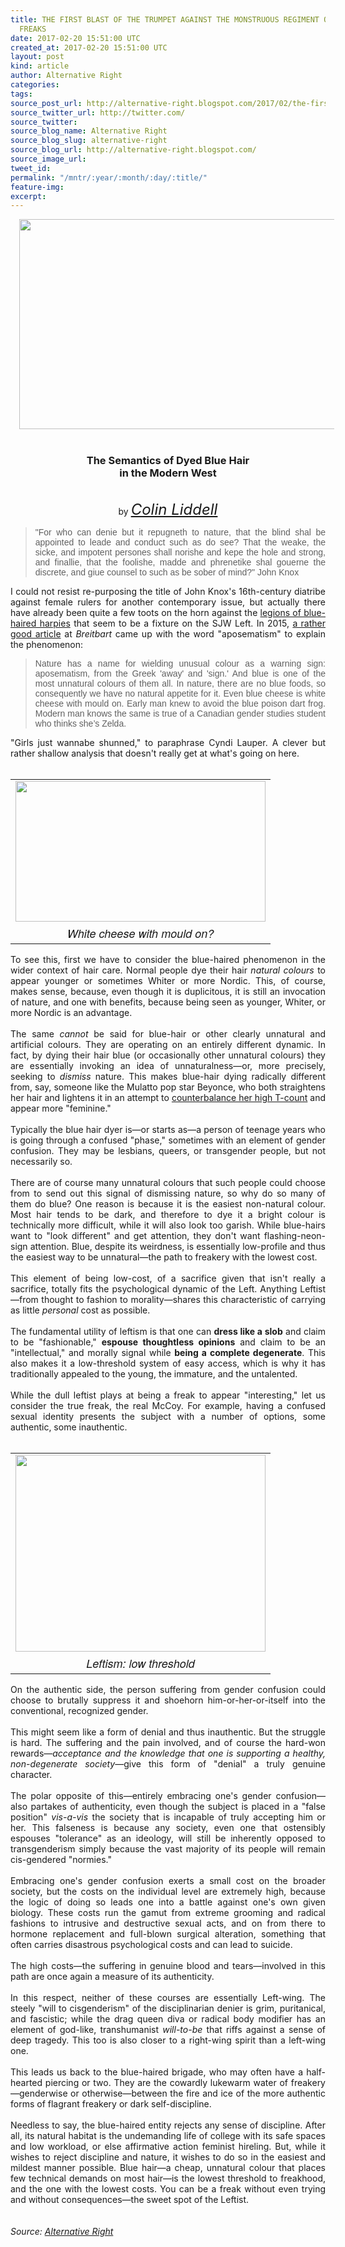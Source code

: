 ```yaml
---
title: THE FIRST BLAST OF THE TRUMPET AGAINST THE MONSTRUOUS REGIMENT OF BLUE HAIRED
  FREAKS
date: 2017-02-20 15:51:00 UTC
created_at: 2017-02-20 15:51:00 UTC
layout: post
kind: article
author: Alternative Right
categories: 
tags: 
source_post_url: http://alternative-right.blogspot.com/2017/02/the-first-blast-of-trumpet-against.html
source_twitter_url: http://twitter.com/
source_twitter: 
source_blog_name: Alternative Right
source_blog_slug: alternative-right
source_blog_url: http://alternative-right.blogspot.com/
source_image_url: 
tweet_id: 
permalink: "/mntr/:year/:month/:day/:title/"
feature-img: 
excerpt: 
---
```

<div dir="ltr" style="text-align: left;"><div class="separator" style="clear: both; text-align: center;"><a href="https://2.bp.blogspot.com/-ZY8gPtaaYAg/WKsF_8SomcI/AAAAAAAAVkI/1IrRUaRExHonzX1WuJQLhUozpl7SnQHggCLcB/s1600/2.jpg" style="margin-left: 1em; margin-right: 1em;"><img border="0" height="336" src="https://2.bp.blogspot.com/-ZY8gPtaaYAg/WKsF_8SomcI/AAAAAAAAVkI/1IrRUaRExHonzX1WuJQLhUozpl7SnQHggCLcB/s400/2.jpg" width="550"></a></div><div class="separator" style="clear: both; text-align: center;"><br></div><h3 style="text-align: center;">The Semantics of Dyed Blue Hair <br>in the Modern West</h3><div style="text-align: center;"><br>by <span style="font-size: x-large;"><i><a href="http://alternative-right.blogspot.com/search/label/Colin%20Liddell">Colin Liddell</a></i></span></div><blockquote class="tr_bq" style="text-align: justify;"><span style='font-family: "verdana" , sans-serif;'>"For who can denie but it repugneth to nature, that the blind shal be appointed to leade and conduct such as do see? That the weake, the sicke, and impotent persones shall norishe and kepe the hole and strong, and finallie, that the foolishe, madde and phrenetike shal gouerne the discrete, and giue counsel to such as be sober of mind?" John Knox</span></blockquote><div style="text-align: justify;">I could not resist re-purposing the title of John Knox's 16th-century diatribe against female rulers for another contemporary issue, but actually there have already been quite a few toots on the horn against the <a href="https://girlswithbluehair.tumblr.com/">legions of blue-haired harpies</a> that seem to be a fixture on the SJW Left. In 2015, <a href="http://www.breitbart.com/tech/2015/10/28/aposematism-may-explain-why-so-many-angry-women-have-blue-hair/">a rather good article</a> at <i>Breitbart</i> came up with the word "aposematism" to explain the phenomenon:</div><blockquote class="tr_bq" style="text-align: justify;"><span style='font-family: "verdana" , sans-serif;'></span> <a name="more"></a><span style='font-family: "verdana" , sans-serif;'>Nature has a name for wielding unusual colour as a warning sign: aposematism, from the Greek 'away' and 'sign.' And blue is one of the most unnatural colours of them all. In nature, there are no blue foods, so consequently we have no natural appetite for it. Even blue cheese is white cheese with mould on. Early man knew to avoid the blue poison dart frog. Modern man knows the same is true of a Canadian gender studies student who thinks she’s Zelda.</span></blockquote><div style="text-align: justify;">"Girls just wannabe shunned," to paraphrase Cyndi Lauper. A clever but rather shallow analysis that doesn't really get at what's going on here.<br><br><table cellpadding="0" cellspacing="0" class="tr-caption-container" style="float: right; margin-left: 1em; text-align: right;"><tbody><tr><td style="text-align: center;"><a href="https://4.bp.blogspot.com/-bCZiFIT2q64/WKsKB84L6ZI/AAAAAAAAVkY/xRdENQBhHwkDnJjMYizg7TFmX-dOT4-bwCLcB/s1600/Zoe%2BQuinn.jpg" style="clear: right; margin-bottom: 1em; margin-left: auto; margin-right: auto;"><img border="0" height="225" src="https://4.bp.blogspot.com/-bCZiFIT2q64/WKsKB84L6ZI/AAAAAAAAVkY/xRdENQBhHwkDnJjMYizg7TFmX-dOT4-bwCLcB/s400/Zoe%2BQuinn.jpg" width="400"></a></td></tr><tr><td class="tr-caption" style="text-align: center;"><span style='font-family: "helvetica neue" , "arial" , "helvetica" , sans-serif; font-size: large;'><i>White cheese with mould on?</i></span></td></tr></tbody></table>To see this, first we have to consider the blue-haired phenomenon in the wider context of hair care. Normal people dye their hair <i>natural colours</i> to appear younger or sometimes Whiter or more Nordic. This, of course, makes sense, because, even though it is duplicitous, it is still an invocation of nature, and one with benefits, because being seen as younger, Whiter, or more Nordic is an advantage. </div><div style="text-align: justify;"><br></div><div style="text-align: justify;">The same <i>cannot</i> be said for blue-hair or other clearly unnatural and artificial colours. They are operating on an entirely different dynamic. In fact, by dying their hair blue (or occasionally other unnatural colours) they are essentially invoking an idea of unnaturalness—or, more precisely, seeking to <i>dismiss</i> nature. This makes blue-hair dying radically different from, say, someone like the Mulatto pop star Beyonce, who both straightens her hair and lightens it in an attempt to <a href="http://alternative-right.blogspot.com/2013/02/the-desexing-of-beyonce.html">counterbalance her high T-count</a> and appear more "feminine." </div><div style="text-align: justify;"><br></div><div style="text-align: justify;">Typically the blue hair dyer is—or starts as—a person of teenage years who is going through a confused "phase," sometimes with an element of gender confusion. They may be lesbians, queers, or transgender people, but not necessarily so. </div><div style="text-align: justify;"><br></div><div style="text-align: justify;"><div class="separator" style="clear: both; text-align: center;"></div>There are of course many unnatural colours that such people could choose from to send out this signal of dismissing nature, so why do so many of them do blue? One reason is because it is the easiest non-natural colour. Most hair tends to be dark, and therefore to dye it a bright colour is technically more difficult, while it will also look too garish. While blue-hairs want to "look different" and get attention, they don't want flashing-neon-sign attention. Blue, despite its weirdness, is essentially low-profile and thus the easiest way to be unnatural—the path to freakery with the lowest cost.</div><div style="text-align: justify;"><br></div><div style="text-align: justify;">This element of being low-cost, of a sacrifice given that isn't really a sacrifice, totally fits the psychological dynamic of the Left. Anything Leftist—from thought to fashion to morality—shares this characteristic of carrying as little <i>personal</i> cost as possible. </div><div style="text-align: justify;"><br></div><div style="text-align: justify;">The fundamental utility of leftism is that one can <b>dress like a slob</b> and claim to be "fashionable," <b>espouse thoughtless opinions</b> and claim to be an "intellectual," and morally signal while <b>being a complete degenerate</b>. This also makes it a low-threshold system of easy access, which is why it has traditionally appealed to the young, the immature, and the untalented. </div><div style="text-align: justify;"><br></div><div style="text-align: justify;">While the dull leftist plays at being a freak to appear "interesting," let us consider the true freak, the real McCoy. For example, having a confused sexual identity presents the subject with a number of options, some authentic, some inauthentic. </div><div style="text-align: justify;"><br></div><div style="text-align: justify;"><table cellpadding="0" cellspacing="0" class="tr-caption-container" style="float: left; margin-right: 1em; text-align: left;"><tbody><tr><td style="text-align: center;"><a href="https://1.bp.blogspot.com/-uZj2Ye1bfrs/WKsK1r43-KI/AAAAAAAAVkg/ggoWWuNHw3EDCdVIJep_wg0FQ55D9iLZgCLcB/s1600/Immortal2.jpg" style="clear: left; margin-bottom: 1em; margin-left: auto; margin-right: auto;"><img border="0" height="315" src="https://1.bp.blogspot.com/-uZj2Ye1bfrs/WKsK1r43-KI/AAAAAAAAVkg/ggoWWuNHw3EDCdVIJep_wg0FQ55D9iLZgCLcB/s400/Immortal2.jpg" width="400"></a></td></tr><tr><td class="tr-caption" style="text-align: center;"><span style='font-family: "helvetica neue" , "arial" , "helvetica" , sans-serif; font-size: large;'><i>Leftism: low threshold</i></span></td></tr></tbody></table>On the authentic side, the person suffering from gender confusion could choose to brutally suppress it and shoehorn him-or-her-or-itself into the conventional, recognized gender.<br><br>This might seem like a form of denial and thus inauthentic. But the struggle is hard. The suffering and the pain involved, and of course the hard-won rewards—<i>acceptance and the knowledge that one is supporting a healthy, non-degenerate society</i>—give this form of "denial" a truly genuine character. </div><div style="text-align: justify;"><br></div><div style="text-align: justify;">The polar opposite of this—entirely embracing one's gender confusion—also partakes of authenticity, even though the subject is placed in a "false position" <i>vis-a-vis</i> the society that is incapable of truly accepting him or her. This falseness is because any society, even one that ostensibly espouses "tolerance" as an ideology, will still be inherently opposed to transgenderism simply because the vast majority of its people will remain cis-gendered "normies."</div><div style="text-align: justify;"><br></div><div style="text-align: justify;">Embracing one's gender confusion exerts a small cost on the broader society, but the costs on the individual level are extremely high, because the logic of doing so leads one into a battle against one's own given biology. These costs run the gamut from extreme grooming and radical fashions to intrusive and destructive sexual acts, and on from there to hormone replacement and full-blown surgical alteration, something that often carries disastrous psychological costs and can lead to suicide. </div><div style="text-align: justify;"><br></div><div style="text-align: justify;">The high costs—the suffering in genuine blood and tears—involved in this path are once again a measure of its authenticity. </div><div style="text-align: justify;"><br></div><div style="text-align: justify;">In this respect, neither of these courses are essentially Left-wing. The steely "will to cisgenderism" of the disciplinarian denier is grim, puritanical, and fascistic; while the drag queen diva or radical body modifier has an element of god-like, transhumanist <i>will-to-be</i> that riffs against a sense of deep tragedy. This too is also closer to a right-wing spirit than a left-wing one.</div><div style="text-align: justify;"><br></div><div style="text-align: justify;">This leads us back to the blue-haired brigade, who may often have a half-hearted piercing or two. They are the cowardly lukewarm water of freakery—genderwise or otherwise—between the fire and ice of the more authentic forms of flagrant freakery or dark self-discipline.</div><div style="text-align: justify;"><br></div><div style="text-align: justify;">Needless to say, the blue-haired entity rejects any sense of discipline. After all, its natural habitat is the undemanding life of college with its safe spaces and low workload, or else affirmative action feminist hireling. But, while it wishes to reject discipline and nature, it wishes to do so in the easiest and mildest manner possible. Blue hair—a cheap, unnatural colour that places few technical demands on most hair—is the lowest threshold to freakhood, and the one with the lowest costs. You can be a freak without even trying and without consequences—the sweet spot of the Leftist. <br><br><div style="text-align: center;"><i><span style="font-family: inherit;"><span style='color: black; font-family: "arial" , "helvetica" , sans-serif; line-height: normal;'><span style="font-family: inherit;"> <img alt="" border="0" height="1" src="https://www.paypalobjects.com/en_US/i/scr/pixel.gif" width="1"></span></span></span></i></div></div></div><img src="http://feeds.feedburner.com/~r/blogspot/SBfLZ/~4/3W2-yq1RhXo" height="1" width="1" alt=""><div class="">
    <i>Source: <a href="http://alternative-right.blogspot.com/">Alternative Right</a></i>
</div>
